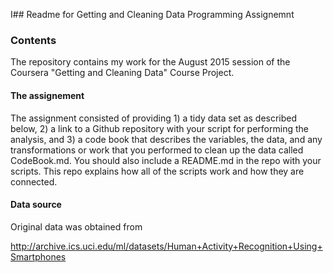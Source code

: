 I## Readme for Getting and Cleaning Data Programming Assignemnt

 
### Contents 
The repository contains my work for the August 2015 session of the Coursera "Getting and Cleaning Data"   Course Project. 

#### The assignement
The assignment consisted of providing 1) a tidy data set as described below, 2) a link to a Github repository with your script for performing the analysis, and 3) a code book that describes the variables, the data, and any transformations or work that you performed to clean up the data called CodeBook.md. You should also include a README.md in the repo with your scripts. This repo explains how all of the scripts work and how they are connected.  


#### Data source
Original data was obtained from 

http://archive.ics.uci.edu/ml/datasets/Human+Activity+Recognition+Using+Smartphones 

